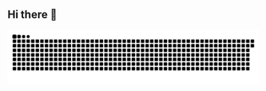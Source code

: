 ## Hi there 👋
[![](https://github.com/Hannath-anna/Hannath-anna/blob/main/snake.svg)](https://www.linkedin.com/in/nihalshx/)
<!--
**Hannath-anna/Hannath-anna** is a ✨ _special_ ✨ repository because its `README.md` (this file) appears on your GitHub profile.

Here are some ideas to get you started:

- 🔭 I’m currently working on ...
- 🌱 I’m currently learning ...
- 👯 I’m looking to collaborate on ...
- 🤔 I’m looking for help with ...
- 💬 Ask me about ...
- 📫 How to reach me: ...
- 😄 Pronouns: ...
- ⚡ Fun fact: ...
-->
